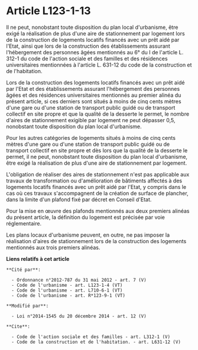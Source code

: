 # Article L123-1-13

Il ne peut, nonobstant toute disposition du plan local d'urbanisme, être exigé la réalisation de plus d'une aire de
stationnement par logement lors de la construction de logements locatifs financés avec un prêt aidé par l'Etat, ainsi que
lors de la construction des établissements assurant l'hébergement des personnes âgées mentionnés au 6° du I de l'article L.
312-1 du code de l'action sociale et des familles et des résidences universitaires mentionnées à l'article L. 631-12 du code
de la construction et de l'habitation. 

Lors de la construction des logements locatifs financés avec un prêt aidé par l'Etat et des établissements assurant
l'hébergement des personnes âgées et des résidences universitaires mentionnés au premier alinéa du présent article, si ces
derniers sont situés à moins de cinq cents mètres d'une gare ou d'une station de transport public guidé ou de transport
collectif en site propre et que la qualité de la desserte le permet, le nombre d'aires de stationnement exigible par logement
ne peut dépasser 0,5, nonobstant toute disposition du plan local d'urbanisme. 

Pour les autres catégories de logements situés à moins de cinq cents mètres d'une gare ou d'une station de transport public
guidé ou de transport collectif en site propre et dès lors que la qualité de la desserte le permet, il ne peut, nonobstant
toute disposition du plan local d'urbanisme, être exigé la réalisation de plus d'une aire de stationnement par logement. 

L'obligation de réaliser des aires de stationnement n'est pas applicable aux travaux de transformation ou d'amélioration de
bâtiments affectés à des logements locatifs financés avec un prêt aidé par l'Etat, y compris dans le cas où ces travaux
s'accompagnent de la création de surface de plancher, dans la limite d'un plafond fixé par décret en Conseil d'Etat. 

Pour la mise en œuvre des plafonds mentionnés aux deux premiers alinéas du présent article, la définition du logement est
précisée par voie réglementaire. 

Les plans locaux d'urbanisme peuvent, en outre, ne pas imposer la réalisation d'aires de stationnement lors de la
construction des logements mentionnés aux trois premiers alinéas.

**Liens relatifs à cet article**

	**Cité par**:

	  - Ordonnance n°2012-787 du 31 mai 2012 - art. 7 (V)
	  - Code de l'urbanisme - art. L123-1-4 (VT)
	  - Code de l'urbanisme - art. L710-6-1 (VT)
	  - Code de l'urbanisme - art. R*123-9-1 (VT)

	**Modifié par**:

	  - Loi n°2014-1545 du 20 décembre 2014 - art. 12 (V)

	**Cite**:

	  - Code de l'action sociale et des familles - art. L312-1 (V)
	  - Code de la construction et de l'habitation. - art. L631-12 (V)
